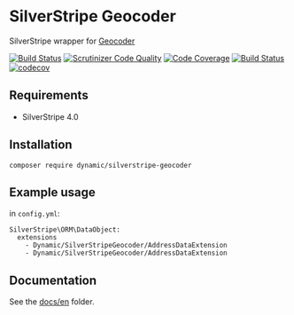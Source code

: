 # SilverStripe Geocoder

SilverStripe wrapper for [Geocoder](https://github.com/geocoder-php/Geocoder)

[![Build Status](https://travis-ci.org/dynamic/silverstripe-geocoder.svg?branch=master)](https://travis-ci.org/dynamic/silverstripe-geocoder)
[![Scrutinizer Code Quality](https://scrutinizer-ci.com/g/dynamic/silverstripe-geocoder/badges/quality-score.png?b=master)](https://scrutinizer-ci.com/g/dynamic/silverstripe-geocoder/?branch=master)
[![Code Coverage](https://scrutinizer-ci.com/g/dynamic/silverstripe-geocoder/badges/coverage.png?b=master)](https://scrutinizer-ci.com/g/dynamic/silverstripe-geocoder/?branch=master)
[![Build Status](https://scrutinizer-ci.com/g/dynamic/silverstripe-geocoder/badges/build.png?b=master)](https://scrutinizer-ci.com/g/dynamic/silverstripe-geocoder/build-status/master)
[![codecov](https://codecov.io/gh/dynamic/silverstripe-geocoder/branch/master/graph/badge.svg)](https://codecov.io/gh/dynamic/silverstripe-geocoder)

## Requirements

- SilverStripe 4.0

## Installation

`composer require dynamic/silverstripe-geocoder`

## Example usage

in `config.yml`:

```
SilverStripe\ORM\DataObject:
  extensions
    - Dynamic/SilverStripeGeocoder/AddressDataExtension
    - Dynamic/SilverStripeGeocoder/AddressDataExtension
```

## Documentation

See the [docs/en](docs/en/index.md) folder.
